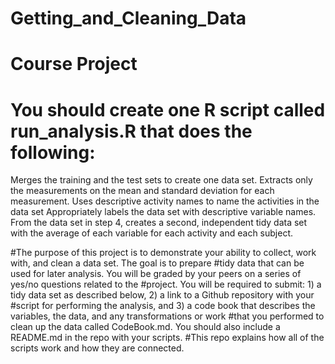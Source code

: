 # Getting_and_Cleaning_Data
# Course Project

#  You should create one R script called run_analysis.R that does the following:

 Merges the training and the test sets to create one data set.
 Extracts only the measurements on the mean and standard deviation for each measurement. 
 Uses descriptive activity names to name the activities in the data set
 Appropriately labels the data set with descriptive variable names. 
 From the data set in step 4, creates a second, independent tidy data set with the average of each variable for each activity and each subject.

#The purpose of this project is to demonstrate your ability to collect, work with, and clean a data set. The goal is to prepare #tidy data that can be used for later analysis. You will be graded by your peers on a series of yes/no questions related to the #project. You will be required to submit: 1) a tidy data set as described below, 2) a link to a Github repository with your #script for performing the analysis, and 3) a code book that describes the variables, the data, and any transformations or work #that you performed to clean up the data called CodeBook.md. You should also include a README.md in the repo with your scripts. #This repo explains how all of the scripts work and how they are connected.  
